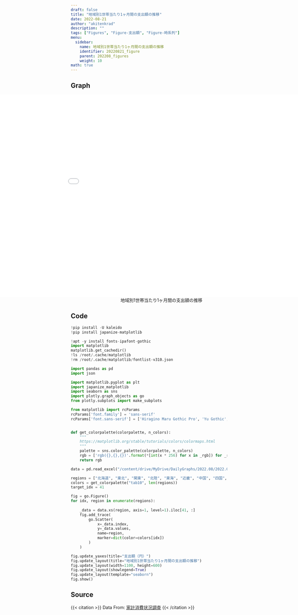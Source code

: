 ```yaml
---
draft: false
title: "地域別1世帯当たり1ヶ月間の支出額の推移"
date: 2022-08-21 
author: "akitenkrad"
description: ""
tags: ["Figures", "Figure-支出額", "Figure-時系列"]
menu:
  sidebar:
    name: 地域別1世帯当たり1ヶ月間の支出額の推移
    identifier: 20220821_figure
    parent: 202208_figures
    weight: 10
math: true
---
```


## Graph
<figure style="width:100%; display:flex; justify-content:center; align-items:center; flex-direction:column;">
    <iframe src="out.html" width="1110pt" height="650pt" style="border:none"></iframe>
    <figcaption>地域別1世帯当たり1ヶ月間の支出額の推移</figcaption>
</figure>

## Code
```python
!pip install -U kaleido
!pip install japanize-matplotlib

!apt -y install fonts-ipafont-gothic
import matplotlib
matplotlib.get_cachedir()
!ls /root/.cache/matplotlib
!rm /root/.cache/matplotlib/fontlist-v310.json

import pandas as pd
import json

import matplotlib.pyplot as plt
import japanize_matplotlib 
import seaborn as sns
import plotly.graph_objects as go
from plotly.subplots import make_subplots

from matplotlib import rcParams
rcParams['font.family'] = 'sans-serif'
rcParams['font.sans-serif'] = ['Hiragino Maru Gothic Pro', 'Yu Gothic', 'Meirio', 'Takao', 'IPAexGothic', 'IPAPGothic', 'VL PGothic', 'Noto Sans CJK JP']


def get_colorpalette(colorpalette, n_colors):
    """
    https://matplotlib.org/stable/tutorials/colors/colormaps.html
    """
    palette = sns.color_palette(colorpalette, n_colors)
    rgb = ['rgb({},{},{})'.format(*[int(x * 256) for x in _rgb]) for _rgb in palette]
    return rgb

data = pd.read_excel("/content/drive/MyDrive/DailyGraphs/2022.08/2022.08.21/家計消費状況調査_H29.xlsx", header=[0,1], index_col=None, sheet_name="Data")

regions = ["北海道", "東北", "関東", "北陸", "東海", "近畿", "中国", "四国", "九州・沖縄"]
colors = get_colorpalette("tab10", len(regions))
target_idx = 41

fig = go.Figure()
for idx, region in enumerate(regions):
    
    _data = data.xs(region, axis=1, level=1).iloc[41, :]
    fig.add_trace(
        go.Scatter(
            x=_data.index,
            y=_data.values,
            name=region,
            marker=dict(color=colors[idx])
        )
    )

fig.update_yaxes(title="支出額（円）")
fig.update_layout(title="地域別1世帯当たり1ヶ月間の支出額の推移")
fig.update_layout(width=1100, height=600)
fig.update_layout(showlegend=True)
fig.update_layout(template="seaborn")
fig.show()
```

## Source
{{< citation >}}
Data From: [家計消費状況調査](https://www.e-stat.go.jp/stat-search/files?page=1&toukei=00200565)
{{< /citation >}}
